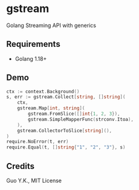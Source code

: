 # gstream
Golang Streaming API with generics

## Requirements

* Golang 1.18+

## Demo

```go
ctx := context.Background()
s, err := gstream.Collect[string, []string](
	ctx,
	gstream.Map[int, string](
		gstream.FromSlice([]int{1, 2, 3}),
		gstream.SimpleMapperFunc(strconv.Itoa),
	),
	gstream.CollectorToSlice[string](),
)
require.NoError(t, err)
require.Equal(t, []string{"1", "2", "3"}, s)
```

## Credits

Guo Y.K., MIT License